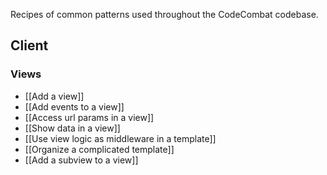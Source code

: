 Recipes of common patterns used throughout the CodeCombat codebase.

## Client

### Views
* [[Add a view]]
* [[Add events to a view]]
* [[Access url params in a view]]
* [[Show data in a view]]
* [[Use view logic as middleware in a template]]
* [[Organize a complicated template]]
* [[Add a subview to a view]]